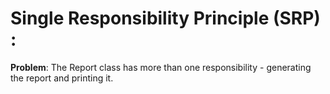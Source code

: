 # Single Responsibility Principle (SRP) :

**Problem**: The Report class has more than one responsibility - generating the report and printing it.